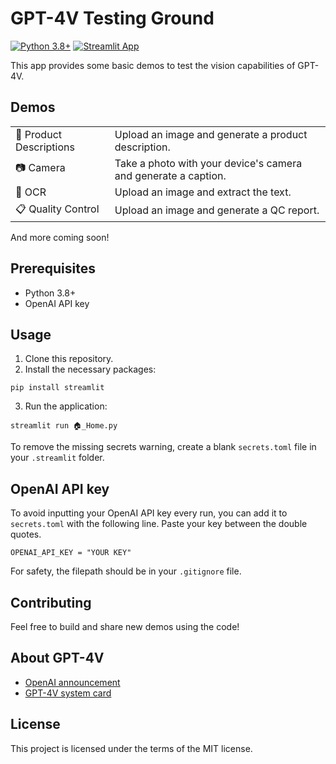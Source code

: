 # GPT-4V Testing Ground

[![Python 3.8+](https://img.shields.io/badge/Python%20-3.8%2B-orange)](https://www.python.org/downloads/)
[![Streamlit App](https://static.streamlit.io/badges/streamlit_badge_black_white.svg)](https://gpt-4v-test.streamlit.app/)

This app provides some basic demos to test the vision capabilities of GPT-4V.

## Demos

<table>
  <tr><td>👕 Product Descriptions</td><td>Upload an image and generate a product description.</td></tr>
  <tr><td>📷 Camera</td><td>Take a photo with your device's camera and generate a caption.</td></tr>
  <tr><td>🧾 OCR</td><td>Upload an image and extract the text.</td></tr>
  <tr><td>📋 Quality Control</td><td>Upload an image and generate a QC report.</td></tr>
</table>

And more coming soon!

## Prerequisites

- Python 3.8+
- OpenAI API key

## Usage

1. Clone this repository.
2. Install the necessary packages:
```
pip install streamlit
```
3. Run the application:
```
streamlit run 🏠_Home.py
```
To remove the missing secrets warning, create a blank `secrets.toml` file in your `.streamlit` folder.

## OpenAI API key

To avoid inputting your OpenAI API key every run, you can add it to `secrets.toml` with the following line. Paste your key between the double quotes.
```
OPENAI_API_KEY = "YOUR KEY"
```
For safety, the filepath should be in your `.gitignore` file.

## Contributing

Feel free to build and share new demos using the code!

## About GPT-4V

- [OpenAI announcement](https://openai.com/blog/new-models-and-developer-products-announced-at-devday)
- [GPT-4V system card](https://openai.com/research/gpt-4v-system-card)

## License

This project is licensed under the terms of the MIT license.